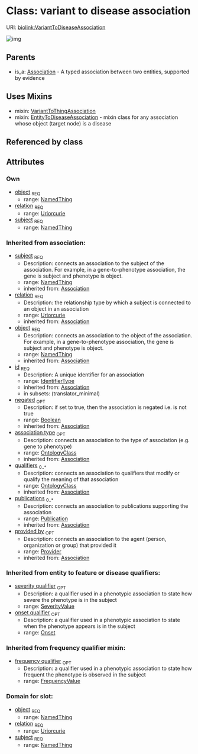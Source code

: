 
# Class: variant to disease association




URI: [biolink:VariantToDiseaseAssociation](https://w3id.org/biolink/vocab/VariantToDiseaseAssociation)

![img](images/VariantToDiseaseAssociation.png)

## Parents

 *  is_a: [Association](Association.md) - A typed association between two entities, supported by evidence

## Uses Mixins

 *  mixin: [VariantToThingAssociation](VariantToThingAssociation.md)
 *  mixin: [EntityToDiseaseAssociation](EntityToDiseaseAssociation.md) - mixin class for any association whose object (target node) is a disease

## Referenced by class


## Attributes


### Own

 * [object](variant_to_disease_association_object.md)  <sub>REQ</sub>
    * range: [NamedThing](NamedThing.md)
 * [relation](variant_to_disease_association_relation.md)  <sub>REQ</sub>
    * range: [Uriorcurie](Uriorcurie.md)
 * [subject](variant_to_disease_association_subject.md)  <sub>REQ</sub>
    * range: [NamedThing](NamedThing.md)

### Inherited from association:

 * [subject](subject.md)  <sub>REQ</sub>
    * Description: connects an association to the subject of the association. For example, in a gene-to-phenotype association, the gene is subject and phenotype is object.
    * range: [NamedThing](NamedThing.md)
    * inherited from: [Association](Association.md)
 * [relation](relation.md)  <sub>REQ</sub>
    * Description: the relationship type by which a subject is connected to an object in an association
    * range: [Uriorcurie](Uriorcurie.md)
    * inherited from: [Association](Association.md)
 * [object](object.md)  <sub>REQ</sub>
    * Description: connects an association to the object of the association. For example, in a gene-to-phenotype association, the gene is subject and phenotype is object.
    * range: [NamedThing](NamedThing.md)
    * inherited from: [Association](Association.md)
 * [id](association_id.md)  <sub>REQ</sub>
    * Description: A unique identifier for an association
    * range: [IdentifierType](IdentifierType.md)
    * inherited from: [Association](Association.md)
    * in subsets: (translator_minimal)
 * [negated](negated.md)  <sub>OPT</sub>
    * Description: if set to true, then the association is negated i.e. is not true
    * range: [Boolean](Boolean.md)
    * inherited from: [Association](Association.md)
 * [association type](association_type.md)  <sub>OPT</sub>
    * Description: connects an association to the type of association (e.g. gene to phenotype)
    * range: [OntologyClass](OntologyClass.md)
    * inherited from: [Association](Association.md)
 * [qualifiers](qualifiers.md)  <sub>0..*</sub>
    * Description: connects an association to qualifiers that modify or qualify the meaning of that association
    * range: [OntologyClass](OntologyClass.md)
    * inherited from: [Association](Association.md)
 * [publications](publications.md)  <sub>0..*</sub>
    * Description: connects an association to publications supporting the association
    * range: [Publication](Publication.md)
    * inherited from: [Association](Association.md)
 * [provided by](provided_by.md)  <sub>OPT</sub>
    * Description: connects an association to the agent (person, organization or group) that provided it
    * range: [Provider](Provider.md)
    * inherited from: [Association](Association.md)

### Inherited from entity to feature or disease qualifiers:

 * [severity qualifier](severity_qualifier.md)  <sub>OPT</sub>
    * Description: a qualifier used in a phenotypic association to state how severe the phenotype is in the subject
    * range: [SeverityValue](SeverityValue.md)
 * [onset qualifier](onset_qualifier.md)  <sub>OPT</sub>
    * Description: a qualifier used in a phenotypic association to state when the phenotype appears is in the subject
    * range: [Onset](Onset.md)

### Inherited from frequency qualifier mixin:

 * [frequency qualifier](frequency_qualifier.md)  <sub>OPT</sub>
    * Description: a qualifier used in a phenotypic association to state how frequent the phenotype is observed in the subject
    * range: [FrequencyValue](FrequencyValue.md)

### Domain for slot:

 * [object](variant_to_disease_association_object.md)  <sub>REQ</sub>
    * range: [NamedThing](NamedThing.md)
 * [relation](variant_to_disease_association_relation.md)  <sub>REQ</sub>
    * range: [Uriorcurie](Uriorcurie.md)
 * [subject](variant_to_disease_association_subject.md)  <sub>REQ</sub>
    * range: [NamedThing](NamedThing.md)
